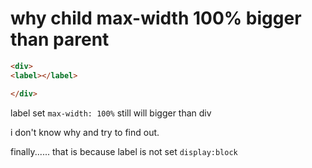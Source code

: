 # why child max-width 100% bigger than parent

```html
<div>
<label></label>

</div>
```

label set `max-width: 100%` still will bigger than div

i don't know why and try to find out.

finally...... that is because label is not set `display:block`



